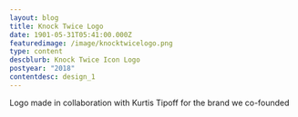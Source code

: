 ```yaml
---
layout: blog
title: Knock Twice Logo
date: 1901-05-31T05:41:00.000Z
featuredimage: /image/knocktwicelogo.png
type: content
descblurb: Knock Twice Icon Logo
postyear: "2018"
contentdesc: design_1
---
```

Logo made in collaboration with Kurtis Tipoff for the brand we co-founded
